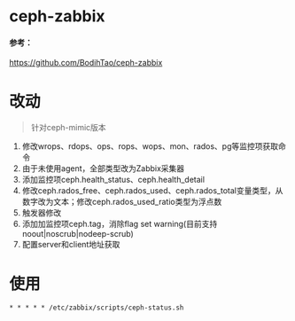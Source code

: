 ceph-zabbix
===========
#### 参考：
https://github.com/BodihTao/ceph-zabbix

改动
===========
> 针对ceph-mimic版本
1. 修改wrops、rdops、ops、rops、wops、mon、rados、pg等监控项获取命令
2. 由于未使用agent，全部类型改为Zabbix采集器
3. 添加监控项ceph.health_status、ceph.health_detail
4. 修改ceph.rados_free、ceph.rados_used、ceph.rados_total变量类型，从数字改为文本；修改ceph.rados_used_ratio类型为浮点数
5. 触发器修改
6. 添加加监控项ceph.tag，消除flag set warning(目前支持noout|noscrub|nodeep-scrub)
7. 配置server和client地址获取

使用
===========
```
* * * * * /etc/zabbix/scripts/ceph-status.sh
```